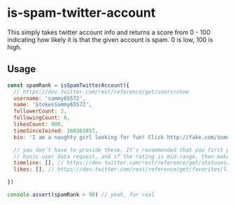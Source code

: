# is-spam-twitter-account

This simply takes twitter account info and returns a score from 0 - 100 indicating how likely it is that the given account is spam. 0 is low, 100 is high.

## Usage

```javascript
const spamRank = isSpamTwitterAccount({
  // https://dev.twitter.com/rest/reference/get/users/show
  username: 'sammy65572',
  name: 'StokesSammy65572',
  followerCount: 2,
  followingCount: 0,
  likesCount: 900,
  timeSinceJoined: 160363857,
  bio: 'I am a naughty girl looking for fun! Click http://fake.com/some-gibberish', // I got this by literally opening my twitter notifications, immediately recognizing the second notification as favorite spam and copying the bio (I changed the URL).

  // you don't have to provide these. It's recommended that you first provide everything from the
  // basic user data request, and if the rating is mid-range, then make requests for these resources
  timeline: [], // https://dev.twitter.com/rest/reference/get/statuses/user_timeline
  likes: [], // https://dev.twitter.com/rest/reference/get/favorites/list

})

console.assert(spamRank > 90) // yeah, for real
```
